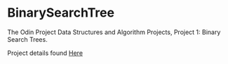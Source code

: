 # BinarySearchTree
The Odin Project Data Structures and Algorithm Projects, Project 1: Binary Search Trees.

Project details found <a href=https://www.theodinproject.com/courses/ruby-programming/lessons/data-structures-and-algorithms>Here</a>
